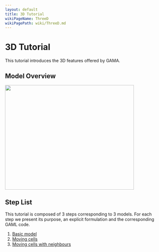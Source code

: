 ```yaml
---
layout: default
title: 3D Tutorial
wikiPageName: ThreeD
wikiPagePath: wiki/ThreeD.md
---
```

# 3D Tutorial



This tutorial introduces the 3D features offered by GAMA.







## Model Overview

<a href='http://www.youtube.com/watch?feature=player_embedded&v=6ZlBU6xTcfw' target='_blank'><img src='http://img.youtube.com/vi/6ZlBU6xTcfw/0.jpg' width='425' height=344 /></a>


## Step List

This tutorial is composed of 3 steps corresponding to 3 models. For each step we present its purpose, an explicit formulation and the corresponding GAML code.

  1. [Basic model](ThreeD_step1)
  1. [Moving cells](ThreeD_step2)
  1. [Moving cells with neighbours](ThreeD_step3)
